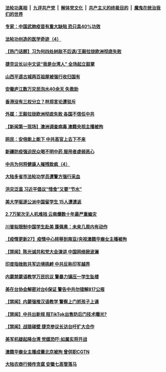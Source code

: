 

####  [法轮功真相](../../../../basic/blob/master/README.md?t=09020231) &nbsp;|&nbsp; [九评共产党](../../../../9ping.md/blob/master/README.md?t=09020231) &nbsp;|&nbsp; [解体党文化](../../../../jtdwh.md/blob/master/README.md?t=09020231)  &nbsp;|&nbsp; [共产主义的终极目的](../../../../gczydzjmd.md/blob/master/README.md?t=09020231) &nbsp;|&nbsp; [魔鬼在统治我们的世界](../../../../mgztzwmdsj.md/blob/master/README.md?t=09020231) 

#### [专家：中国武肺疫苗有重大缺陷 恐只具40%功效](../pages/prog204/a102931329.md?t=09020231) 

#### [法轮功创造的医学奇迹（4）](../pages/prog204/a102931260.md?t=09020231) 

#### [【热门话题】习为何四处树敌不后退/王毅拉拢欧洲彻底失败](../pages/prog204/a102931147.md?t=09020231) 

#### [捷克议长以中文说“我是台湾人” 全场起立鼓掌](../pages/prog204/a102931191.md?t=09020231) 

#### [山西平遥古城两百祖屋被强行收归国有](../pages/prog204/a102931171.md?t=09020231) 

#### [安徽庐江数万灾民泡水40余天 失救助](../pages/prog204/a102931174.md?t=09020231) 

#### [香港没有三权分立？林郑言论遭驳斥](../pages/prog204/a102931142.md?t=09020231) 

#### [外媒：王毅拉拢欧洲彻底失败 各国不信任中共](../pages/prog204/a102931117.md?t=09020231) 

#### [【新闻第一现场】澳洲调查病毒 澳籍央视主播被拘](../pages/prog204/a102931103.md?t=09020231) 

#### [网民：安倍能上能下 中共高官上去下不来](../pages/prog204/a102931059.md?t=09020231) 

#### [新疆防疫强迫民众喝不明中药 服用者虚弱恶心](../pages/prog204/a102931046.md?t=09020231) 

#### [中共为何将健康人摧残致疯（4）](../pages/prog204/a102931006.md?t=09020231) 

#### [大陆多省市法轮功学员遭警方强行采血](../pages/prog204/a102931000.md?t=09020231) 

#### [洪灾泛滥 习近平倡议“惜食”又要“节水”](../pages/prog204/a102930983.md?t=09020231) 

#### [美大学驱逐公派中国留学生 15人遭遣返](../pages/prog204/a102930987.md?t=09020231) 


#### [2.7万架次无人机难挡 云南爆数十年最严重蝗灾](../pages/prog204/a102930890.md?t=09020231) 

#### [川普拟限制中国学生赴美 蓬佩奥：未来几周内有动作](../pages/prog204/a102930887.md?t=09020231) 


#### [【疫情更新27】疫情中心转移到南亚/央视澳籍华裔女主播被拘](../pages/prog204/a102924362.md?t=09020231) 

#### [【禁闻】陈光诚共和党大会演讲  中国网络掀波澜](../pages/prog204/a102930808.md?t=09020231) 

#### [印度指挫败共军边境挑衅 中共反称印军越界](../pages/prog204/a102930778.md?t=09020231) 

#### [内蒙禁蒙语教学万民抗议 警暴力镇压一学生坠楼](../pages/prog204/a102930714.md?t=09020231) 

#### [美在台协会解密对台6保证 警告中共勿错解817公报](../pages/prog204/a102930672.md?t=09020231) 

#### [【禁闻】内蒙强推汉语教学 警察上门抓孩子上课](../pages/prog204/a102930711.md?t=09020231) 

#### [【禁闻】中共出新规 阻TikTok出售防后门技术曝光?](../pages/prog204/a102930666.md?t=09020231) 

#### [【禁闻】战狼碰壁 捷克参议长访台吁扩大合作](../pages/prog204/a102930660.md?t=09020231) 

#### [美军机疑起降台湾 党媒恐吓:如属实将开战](../pages/prog204/a102930550.md?t=09020231) 

#### [澳籍华裔女主播成蕾北京被拘 曾供职CGTN](../pages/prog204/a102930521.md?t=09020231) 

#### [大陆农商行频传贪腐  安徽七高管落马](../pages/prog204/a102930376.md?t=09020231) 

